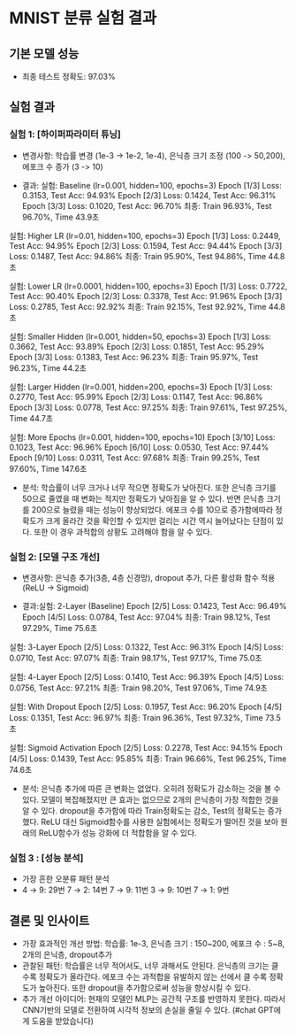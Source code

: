 # MNIST 분류 실험 결과

## 기본 모델 성능
- 최종 테스트 정확도: 97.03%

## 실험 결과
### 실험 1: [하이퍼파라미터 튜닝]
- 변경사항: 학습률 변경 (1e-3 -> 1e-2, 1e-4), 은닉층 크기 조정 (100 -> 50,200), 에포크 수 증가 (3 -> 10)

- 결과: 실험: Baseline (lr=0.001, hidden=100, epochs=3)
  Epoch [1/3] Loss: 0.3153, Test Acc: 94.93%
  Epoch [2/3] Loss: 0.1424, Test Acc: 96.31%
  Epoch [3/3] Loss: 0.1020, Test Acc: 96.70%
  최종: Train 96.93%, Test 96.70%, Time 43.9초

실험: Higher LR (lr=0.01, hidden=100, epochs=3)
  Epoch [1/3] Loss: 0.2449, Test Acc: 94.95%
  Epoch [2/3] Loss: 0.1594, Test Acc: 94.44%
  Epoch [3/3] Loss: 0.1487, Test Acc: 94.86%
  최종: Train 95.90%, Test 94.86%, Time 44.8초

실험: Lower LR (lr=0.0001, hidden=100, epochs=3)
  Epoch [1/3] Loss: 0.7722, Test Acc: 90.40%
  Epoch [2/3] Loss: 0.3378, Test Acc: 91.96%
  Epoch [3/3] Loss: 0.2785, Test Acc: 92.92%
  최종: Train 92.15%, Test 92.92%, Time 44.8초

실험: Smaller Hidden (lr=0.001, hidden=50, epochs=3)
  Epoch [1/3] Loss: 0.3662, Test Acc: 93.89%
  Epoch [2/3] Loss: 0.1851, Test Acc: 95.29%
  Epoch [3/3] Loss: 0.1383, Test Acc: 96.23%
  최종: Train 95.97%, Test 96.23%, Time 44.2초

실험: Larger Hidden (lr=0.001, hidden=200, epochs=3)
  Epoch [1/3] Loss: 0.2770, Test Acc: 95.99%
  Epoch [2/3] Loss: 0.1147, Test Acc: 96.86%
  Epoch [3/3] Loss: 0.0778, Test Acc: 97.25%
  최종: Train 97.61%, Test 97.25%, Time 44.7초

실험: More Epochs (lr=0.001, hidden=100, epochs=10)
  Epoch [3/10] Loss: 0.1023, Test Acc: 96.96%
  Epoch [6/10] Loss: 0.0530, Test Acc: 97.44%
  Epoch [9/10] Loss: 0.0311, Test Acc: 97.68%
  최종: Train 99.25%, Test 97.60%, Time 147.6초

- 분석: 학습률이 너무 크거나 너무 작으면 정확도가 낮아진다. 또한 은닉층 크기를 50으로 줄였을 때 변화는 적지만 정확도가 낮아짐을 알 수 있다. 반면 은닉층 크기를 200으로 늘렸을 때는 성능이 향상되었다. 에포크 수를 10으로 증가함에따라 정확도가 크게 올라간 것을 확인할 수 있지만 걸리는 시간 역시 늘어났다는 단점이 있다. 또한 이 경우 과적합의 상황도 고려해야 함을 알 수 있다.

### 실험 2: [모델 구조 개선]
- 변경사항: 은닉층 추가(3층, 4층 신경망), dropout 추가, 다른 활성화 함수 적용(ReLU -> Sigmoid)

- 결과:실험: 2-Layer (Baseline)
  Epoch [2/5] Loss: 0.1423, Test Acc: 96.49%
  Epoch [4/5] Loss: 0.0784, Test Acc: 97.04%
  최종: Train 98.12%, Test 97.29%, Time 75.6초

실험: 3-Layer
  Epoch [2/5] Loss: 0.1322, Test Acc: 96.31%
  Epoch [4/5] Loss: 0.0710, Test Acc: 97.07%
  최종: Train 98.17%, Test 97.17%, Time 75.0초

실험: 4-Layer
  Epoch [2/5] Loss: 0.1410, Test Acc: 96.39%
  Epoch [4/5] Loss: 0.0756, Test Acc: 97.21%
  최종: Train 98.20%, Test 97.06%, Time 74.9초

실험: With Dropout
  Epoch [2/5] Loss: 0.1957, Test Acc: 96.20%
  Epoch [4/5] Loss: 0.1351, Test Acc: 96.97%
  최종: Train 96.36%, Test 97.32%, Time 73.5초

실험: Sigmoid Activation
  Epoch [2/5] Loss: 0.2278, Test Acc: 94.15%
  Epoch [4/5] Loss: 0.1439, Test Acc: 95.85%
  최종: Train 96.66%, Test 96.25%, Time 74.6초

- 분석: 은닉층 추가에 따른 큰 변화는 없었다. 오히려 정확도가 감소하는 것을 볼 수 있다. 모델이 복잡해졌지만 큰 효과는 없으므로 2개의 은닉층이 가장 적합한 것을 알 수 있다.  dropout을 추가함에 따라 Train정확도는 감소, Test의 정확도는 증가했다. ReLU 대신 Sigmoid함수를 사용한 실험에서는 정확도가 떨어진 것을 보아 원래의 ReLU함수가 성능 강화에 더 적합함을 알 수 있다.

### 실험 3 : [성능 분석]
- 가장 흔한 오분류 패턴 분석
- 4 → 9: 29번
  7 → 2: 14번
  7 → 9: 11번
  3 → 9: 10번
  7 → 1: 9번

## 결론 및 인사이트
- 가장 효과적인 개선 방법: 학습률: 1e-3, 은닉층 크기 : 150~200, 에포크 수 : 5~8, 2개의 은닉층, dropout추가
- 관찰된 패턴: 학습률은 너무 적어서도, 너무 과해서도 안된다. 은닉층의 크기는 클 수록 정확도가 올라간다. 에포크 수는 과적합을 유발하지 않는 선에서 클 수록 정확도가 높아진다. 또한 dropout을 추가함으로써 성능을 향상시킬 수 있다.
- 추가 개선 아이디어: 현재의 모델인 MLP는 공간적 구조를 반영하지 못한다. 따라서 CNN기반의 모델로 전환하여 시각적 정보의 손실을 줄일 수 있다. (#chat GPT에게 도움을 받았습니다)